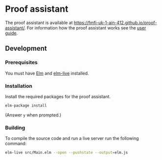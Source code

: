 Proof assistant
======

The proof assistant is available at https://fmfi-uk-1-ain-412.github.io/proof-assistant/. For information how the proof assistant works see the [user guide](https://github.com/FMFI-UK-1-AIN-412/proof-assistant/blob/master/docs/USER_GUIDE.md).

## Development

### Prerequisites

You must have [Elm](https://guide.elm-lang.org/install.html) and [elm-live](https://github.com/architectcodes/elm-live#installation) installed.

### Installation
Install the required packages for the proof assistant.

```bash
elm-package install
```

(Answer `y` when prompted.)


### Building
To compile the source code and run a live server run the following command:
```bash
elm-live src/Main.elm --open --pushstate --output=elm.js
```
